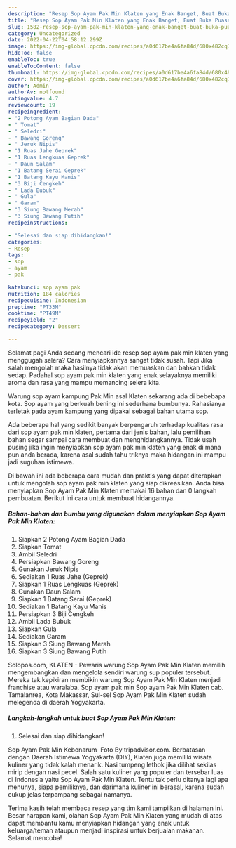 ```yaml
---
description: "Resep Sop Ayam Pak Min Klaten yang Enak Banget, Buat Buka Puasa Menggugah Selera"
title: "Resep Sop Ayam Pak Min Klaten yang Enak Banget, Buat Buka Puasa Menggugah Selera"
slug: 1582-resep-sop-ayam-pak-min-klaten-yang-enak-banget-buat-buka-puasa-menggugah-selera
category: Uncategorized
date: 2022-04-22T04:58:12.299Z
image: https://img-global.cpcdn.com/recipes/a0d617be4a6fa84d/680x482cq70/sop-ayam-pak-min-klaten-foto-resep-utama.jpg
hideToc: false
enableToc: true
enableTocContent: false
thumbnail: https://img-global.cpcdn.com/recipes/a0d617be4a6fa84d/680x482cq70/sop-ayam-pak-min-klaten-foto-resep-utama.jpg
cover: https://img-global.cpcdn.com/recipes/a0d617be4a6fa84d/680x482cq70/sop-ayam-pak-min-klaten-foto-resep-utama.jpg
author: Admin
authorAv: notfound
ratingvalue: 4.7
reviewcount: 19
recipeingredient:
- "2 Potong Ayam Bagian Dada"
- " Tomat"
- " Seledri"
- " Bawang Goreng"
- " Jeruk Nipis"
- "1 Ruas Jahe Geprek"
- "1 Ruas Lengkuas Geprek"
- " Daun Salam"
- "1 Batang Serai Geprek"
- "1 Batang Kayu Manis"
- "3 Biji Cengkeh"
- " Lada Bubuk"
- " Gula"
- " Garam"
- "3 Siung Bawang Merah"
- "3 Siung Bawang Putih"
recipeinstructions:

- "Selesai dan siap dihidangkan!"
categories:
- Resep
tags:
- sop
- ayam
- pak

katakunci: sop ayam pak 
nutrition: 184 calories
recipecuisine: Indonesian
preptime: "PT33M"
cooktime: "PT49M"
recipeyield: "2"
recipecategory: Dessert

---
```



Selamat pagi Anda sedang mencari ide resep sop ayam pak min klaten yang menggugah selera? Cara menyiapkannya sangat tidak susah. Tapi Jika salah mengolah maka hasilnya tidak akan memuaskan dan bahkan tidak sedap. Padahal sop ayam pak min klaten yang enak selayaknya memiliki aroma dan rasa yang mampu memancing selera kita.


Warung sop ayam kampung Pak Min asal Klaten sekarang ada di bebebapa kota. Sop ayam yang berkuah bening ini sederhana bumbunya. Rahasianya terletak pada ayam kampung yang dipakai sebagai bahan utama sop.

Ada beberapa hal yang sedikit banyak berpengaruh terhadap kualitas rasa dari sop ayam pak min klaten, pertama dari jenis bahan, lalu pemilihan bahan segar sampai cara membuat dan menghidangkannya. Tidak usah pusing jika ingin menyiapkan sop ayam pak min klaten yang enak di mana pun anda berada, karena asal sudah tahu triknya maka hidangan ini mampu jadi suguhan istimewa.


Di bawah ini ada beberapa cara mudah dan praktis yang dapat diterapkan untuk mengolah sop ayam pak min klaten yang siap dikreasikan. Anda bisa menyiapkan Sop Ayam Pak Min Klaten memakai 16 bahan dan 0 langkah pembuatan. Berikut ini cara untuk membuat hidangannya.

<!--inarticleads1-->

##### Bahan-bahan dan bumbu yang digunakan dalam menyiapkan Sop Ayam Pak Min Klaten:

1. Siapkan 2 Potong Ayam Bagian Dada
1. Siapkan  Tomat
1. Ambil  Seledri
1. Persiapkan  Bawang Goreng
1. Gunakan  Jeruk Nipis
1. Sediakan 1 Ruas Jahe (Geprek)
1. Siapkan 1 Ruas Lengkuas (Geprek)
1. Gunakan  Daun Salam
1. Siapkan 1 Batang Serai (Geprek)
1. Sediakan 1 Batang Kayu Manis
1. Persiapkan 3 Biji Cengkeh
1. Ambil  Lada Bubuk
1. Siapkan  Gula
1. Sediakan  Garam
1. Siapkan 3 Siung Bawang Merah
1. Siapkan 3 Siung Bawang Putih


Solopos.com, KLATEN - Pewaris warung Sop Ayam Pak Min Klaten memilih mengembangkan dan mengelola sendiri warung sup populer tersebut. Mereka tak kepikiran membikin warung Sop Ayam Pak Min Klaten menjadi franchise atau waralaba. Sop ayam pak min Sop ayam Pak Min Klaten cab. Tamalanrea, Kota Makassar, Sul-sel Sop Ayam Pak Min Klaten sudah melegenda di daerah Yogyakarta. 

<!--inarticleads2-->

##### Langkah-langkah untuk buat Sop Ayam Pak Min Klaten:


1. Selesai dan siap dihidangkan!

Sop Ayam Pak Min Kebonarum ️ Foto By tripadvisor.com. Berbatasan dengan Daerah Istimewa Yogyakarta (DIY), Klaten juga memiliki wisata kuliner yang tidak kalah menarik. Nasi tumpeng lethok jika dilihat sekilas mirip dengan nasi pecel. Salah satu kuliner yang populer dan tersebar luas di Indonesia yaitu Sop Ayam Pak Min Klaten. Tentu tak perlu ditanya lagi apa menunya, siapa pemiliknya, dan darimana kuliner ini berasal, karena sudah cukup jelas terpampang sebagai namanya. 

Terima kasih telah membaca resep yang tim kami tampilkan di halaman ini. Besar harapan kami, olahan Sop Ayam Pak Min Klaten yang mudah di atas dapat membantu kamu menyiapkan hidangan yang enak untuk keluarga/teman ataupun menjadi inspirasi untuk berjualan makanan. Selamat mencoba!
